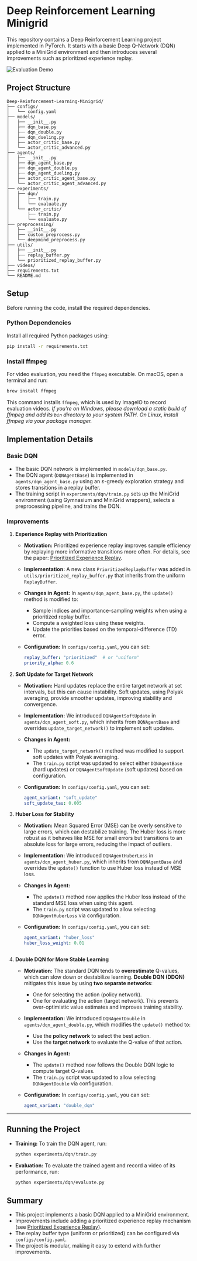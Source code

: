 # Deep Reinforcement Learning Minigrid

This repository contains a Deep Reinforcement Learning project implemented in PyTorch. It starts with a basic Deep Q-Network (DQN) applied to a MiniGrid environment and then introduces several improvements such as prioritized experience replay.

![Evaluation Demo](videos/evaluation.gif)


## Project Structure

```plaintext
Deep-Reinforcement-Learning-Minigrid/
├── configs/
│   └── config.yaml
├── models/
│   ├── __init__.py
│   ├── dqn_base.py
│   ├── dqn_double.py
│   ├── dqn_dueling.py
│   ├── actor_critic_base.py
│   └── actor_critic_advanced.py
├── agents/
│   ├── __init__.py
│   ├── dqn_agent_base.py
│   ├── dqn_agent_double.py
│   ├── dqn_agent_dueling.py
│   ├── actor_critic_agent_base.py
│   └── actor_critic_agent_advanced.py
├── experiments/
│   ├── dqn/
│   │   ├── train.py
│   │   └── evaluate.py
│   └── actor_critic/
│       ├── train.py
│       └── evaluate.py
├── preprocessing/
│   ├── __init__.py
│   ├── custom_preprocess.py
│   └── deepmind_preprocess.py
├── utils/
│   ├── __init__.py
│   ├── replay_buffer.py
│   └── prioritized_replay_buffer.py
├── videos/
├── requirements.txt
└── README.md
```

## Setup

Before running the code, install the required dependencies.

### Python Dependencies

Install all required Python packages using:

```bash
pip install -r requirements.txt
```

### Install ffmpeg

For video evaluation, you need the `ffmpeg` executable. On macOS, open a terminal and run:

```bash
brew install ffmpeg
```

This command installs `ffmpeg`, which is used by ImageIO to record evaluation videos.
_If you're on Windows, please download a static build of ffmpeg and add its `bin` directory to your system PATH. On Linux, install ffmpeg via your package manager._

## Implementation Details

### Basic DQN

- The basic DQN network is implemented in `models/dqn_base.py`.
- The DQN agent (`DQNAgentBase`) is implemented in `agents/dqn_agent_base.py` using an ε-greedy exploration strategy and stores transitions in a replay buffer.
- The training script in `experiments/dqn/train.py` sets up the MiniGrid environment (using Gymnasium and MiniGrid wrappers), selects a preprocessing pipeline, and trains the DQN.

### Improvements

1. **Experience Replay with Prioritization**
   - **Motivation:**
     Prioritized experience replay improves sample efficiency by replaying more informative transitions more often.
     For details, see the paper: [Prioritized Experience Replay](https://arxiv.org/abs/1511.05952).

   - **Implementation:**
     A new class `PrioritizedReplayBuffer` was added in `utils/prioritized_replay_buffer.py` that inherits from the uniform `ReplayBuffer`.

   - **Changes in Agent:**
     In `agents/dqn_agent_base.py`, the `update()` method is modified to:
       - Sample indices and importance-sampling weights when using a prioritized replay buffer.
       - Compute a weighted loss using these weights.
       - Update the priorities based on the temporal-difference (TD) error.

   - **Configuration:**
     In `configs/config.yaml`, you can set:

     ```yaml
     replay_buffer: "prioritized"  # or "uniform"
     priority_alpha: 0.6
     ```

2. **Soft Update for Target Network**

   - **Motivation:**
     Hard updates replace the entire target network at set intervals, but this can cause instability.
     Soft updates, using Polyak averaging, provide smoother updates, improving stability and convergence.

   - **Implementation:**
     We introduced `DQNAgentSoftUpdate` in `agents/dqn_agent_soft.py`, which inherits from `DQNAgentBase` and overrides `update_target_network()` to implement soft updates.

   - **Changes in Agent:**
     - The `update_target_network()` method was modified to support soft updates with Polyak averaging.
     - The `train.py` script was updated to select either `DQNAgentBase` (hard updates) or `DQNAgentSoftUpdate` (soft updates) based on configuration.

   - **Configuration:**
     In `configs/config.yaml`, you can set:

     ```yaml
     agent_variant: "soft_update"
     soft_update_tau: 0.005
     ```

3. **Huber Loss for Stability**
   - **Motivation:**
     Mean Squared Error (MSE) can be overly sensitive to large errors, which can destabilize training. The Huber loss is more robust as it behaves like MSE for small errors but transitions to an absolute loss for large errors, reducing the impact of outliers.

   - **Implementation:**
     We introduced `DQNAgentHuberLoss` in `agents/dqn_agent_huber.py`, which inherits from `DQNAgentBase` and overrides the `update()` function to use Huber loss instead of MSE loss.

   - **Changes in Agent:**
     - The `update()` method now applies the Huber loss instead of the standard MSE loss when using this agent.
     - The `train.py` script was updated to allow selecting `DQNAgentHuberLoss` via configuration.

   - **Configuration:**
     In `configs/config.yaml`, you can set:

     ```yaml
     agent_variant: "huber_loss"
     huber_loss_weight: 0.01
    ```

4. **Double DQN for More Stable Learning**

   - **Motivation:**
     The standard DQN tends to **overestimate** Q-values, which can slow down or destabilize learning. **Double DQN (DDQN)** mitigates this issue by using **two separate networks**:
     - One for selecting the action (policy network).
     - One for evaluating the action (target network).
     This prevents over-optimistic value estimates and improves training stability.

   - **Implementation:**
     We introduced `DQNAgentDouble` in `agents/dqn_agent_double.py`, which modifies the `update()` method to:
     - Use the **policy network** to select the best action.
     - Use the **target network** to evaluate the Q-value of that action.

   - **Changes in Agent:**
     - The `update()` method now follows the Double DQN logic to compute target Q-values.
     - The `train.py` script was updated to allow selecting `DQNAgentDouble` via configuration.

   - **Configuration:**
     In `configs/config.yaml`, you can set:

     ```yaml
     agent_variant: "double_dqn"
     ```
---

## Running the Project

- **Training:**
  To train the DQN agent, run:

  ```bash
  python experiments/dqn/train.py
  ```
- **Evaluation:**
  To evaluate the trained agent and record a video of its performance, run:

  ```bash
  python experiments/dqn/evaluate.py
  ```

## Summary

- This project implements a basic DQN applied to a MiniGrid environment.
- Improvements include adding a prioritized experience replay mechanism (see [Prioritized Experience Replay](https://arxiv.org/abs/1511.05952)).
- The replay buffer type (uniform or prioritized) can be configured via `configs/config.yaml`.
- The project is modular, making it easy to extend with further improvements.

